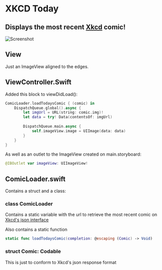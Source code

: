 # XKCD Today
Displays the most recent [Xkcd](https://xkcd.com) comic!
---

![Screenshot](gh-assets/lone-view.png)

## View

Just an ImageView aligned to the edges.

## ViewController.Swift

Added this block to viewDidLoad():

```swift
ComicLoader.loadTodaysComic { (comic) in
    DispatchQueue.global().async {
        let imgUrl = URL(string: comic.img)!
        let data = try! Data(contentsOf: imgUrl)
        
        DispatchQueue.main.async {
            self.imageView.image = UIImage(data: data)
        }
    }
}
```

As well as an outlet to the ImageView created on main.storyboard:
```swift
@IBOutlet var imageView: UIImageView!
```

## ComicLoader.swift

Contains a struct and a class:

### class ComicLoader

Contains a static variable with the url to retrieve the most recent comic on [Xkcd's json interface](https://xkcd.com/json.html)

Also contains a static function
```swift
static func loadTodaysComic(completion: @escaping (Comic) -> Void)
```

### struct Comic: Codable

This is just to conform to Xkcd's json response format
